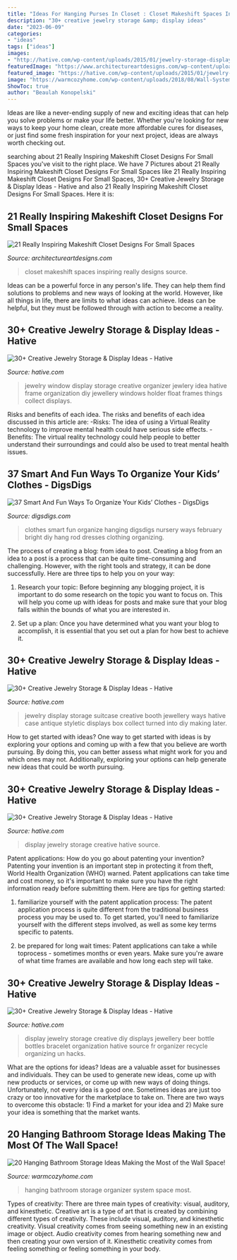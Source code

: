 ```yaml
---
title: "Ideas For Hanging Purses In Closet : Closet Makeshift Spaces Inspiring Really Designs Source"
description: "30+ creative jewelry storage &amp; display ideas"
date: "2023-06-09"
categories:
- "ideas"
tags: ["ideas"]
images:
- "http://hative.com/wp-content/uploads/2015/01/jewelry-storage-display-ideas/7-old-window-jewlery-organizer.jpg"
featuredImage: "https://www.architectureartdesigns.com/wp-content/uploads/2016/05/18-24.jpg"
featured_image: "https://hative.com/wp-content/uploads/2015/01/jewelry-storage-display-ideas/28-jewelry-storage-display-ideas.jpg"
image: "https://warmcozyhome.com/wp-content/uploads/2018/08/Wall-System-Hanging-Organizer-.jpg"
ShowToc: true
author: "Beaulah Konopelski"
---
```



Ideas are like a never-ending supply of new and exciting ideas that can help you solve problems or make your life better. Whether you're looking for new ways to keep your home clean, create more affordable cures for diseases, or just find some fresh inspiration for your next project, ideas are always worth checking out.

	

		
searching about 21 Really Inspiring Makeshift Closet Designs For Small Spaces you've visit to the right place. We have 7 Pictures about 21 Really Inspiring Makeshift Closet Designs For Small Spaces like 21 Really Inspiring Makeshift Closet Designs For Small Spaces, 30+ Creative Jewelry Storage &amp; Display Ideas - Hative and also 21 Really Inspiring Makeshift Closet Designs For Small Spaces. Here it is:
		
    
## 21 Really Inspiring Makeshift Closet Designs For Small Spaces

<img loading=lazy src="https://www.architectureartdesigns.com/wp-content/uploads/2016/05/18-24.jpg" onerror="this.onerror=null;this.src='https://tse3.mm.bing.net/th?id=OIP.fJIKi_PlYMwNexIjNuyMwwHaLH&amp;pid=15.1';" alt="21 Really Inspiring Makeshift Closet Designs For Small Spaces">

_Source: architectureartdesigns.com_

>closet makeshift spaces inspiring really designs source. 

	

Ideas can be a powerful force in any person's life. They can help them find solutions to problems and new ways of looking at the world. However, like all things in life, there are limits to what ideas can achieve. Ideas can be helpful, but they must be followed through with action to become a reality.

    
## 30+ Creative Jewelry Storage &amp; Display Ideas - Hative

<img loading=lazy src="http://hative.com/wp-content/uploads/2015/01/jewelry-storage-display-ideas/7-old-window-jewlery-organizer.jpg" onerror="this.onerror=null;this.src='https://tse3.mm.bing.net/th?id=OIP.xKrukaXhNGuixr3g9MZL6wHaLy&amp;pid=15.1';" alt="30+ Creative Jewelry Storage &amp; Display Ideas - Hative">

_Source: hative.com_

>jewelry window display storage creative organizer jewlery idea hative frame organization diy jewellery windows holder float frames things collect displays. 

	

Risks and benefits of each idea.
The risks and benefits of each idea discussed in this article are: 
-Risks: The idea of using a Virtual Reality technology to improve mental health could have serious side effects.
-Benefits: The virtual reality technology could help people to better understand their surroundings and could also be used to treat mental health issues.

    
## 37 Smart And Fun Ways To Organize Your Kids’ Clothes - DigsDigs

<img loading=lazy src="http://www.digsdigs.com/photos/smart-and-fun-kids-clothes-organizing-ideas-8-554x831.jpg" onerror="this.onerror=null;this.src='https://tse3.mm.bing.net/th?id=OIP.WOI4fvQQid7wlPf5S7L2-QHaLH&amp;pid=15.1';" alt="37 Smart And Fun Ways To Organize Your Kids’ Clothes - DigsDigs">

_Source: digsdigs.com_

>clothes smart fun organize hanging digsdigs nursery ways february bright diy hang rod dresses clothing organizing. 

	

The process of creating a blog: from idea to post.
Creating a blog from an idea to a post is a process that can be quite time-consuming and challenging. However, with the right tools and strategy, it can be done successfully. Here are three tips to help you on your way: 
1. Research your topic: Before beginning any blogging project, it is important to do some research on the topic you want to focus on. This will help you come up with ideas for posts and make sure that your blog falls within the bounds of what you are interested in. 

2. Set up a plan: Once you have determined what you want your blog to accomplish, it is essential that you set out a plan for how best to achieve it.

    
## 30+ Creative Jewelry Storage &amp; Display Ideas - Hative

<img loading=lazy src="https://hative.com/wp-content/uploads/2015/01/jewelry-storage-display-ideas/35-vintage-suitcase-jewelry-storage.jpg" onerror="this.onerror=null;this.src='https://tse1.mm.bing.net/th?id=OIP.-n6g8CTWpb8rThBtSNvKlAHaJ4&amp;pid=15.1';" alt="30+ Creative Jewelry Storage &amp; Display Ideas - Hative">

_Source: hative.com_

>jewelry display storage suitcase creative booth jewellery ways hative case antique styletic displays box collect turned into diy making later. 

	

How to get started with ideas?
One way to get started with ideas is by exploring your options and coming up with a few that you believe are worth pursuing. By doing this, you can better assess what might work for you and which ones may not. Additionally, exploring your options can help generate new ideas that could be worth pursuing.

    
## 30+ Creative Jewelry Storage &amp; Display Ideas - Hative

<img loading=lazy src="https://hative.com/wp-content/uploads/2015/01/jewelry-storage-display-ideas/22-jewelry-storage-display-ideas.jpg" onerror="this.onerror=null;this.src='https://tse2.mm.bing.net/th?id=OIP.QTYojMsHxAUaXdXwJ7jSrwHaLK&amp;pid=15.1';" alt="30+ Creative Jewelry Storage &amp; Display Ideas - Hative">

_Source: hative.com_

>display jewelry storage creative hative source. 

	

Patent applications: How do you go about patenting your invention?
Patenting your invention is an important step in protecting it from theft, World Health Organization (WHO) warned. Patent applications can take time and cost money, so it's important to make sure you have the right information ready before submitting them. Here are tips for getting started:
1. familiarize yourself with the patent application process: The patent application process is quite different from the traditional business process you may be used to. To get started, you'll need to familiarize yourself with the different steps involved, as well as some key terms specific to patents.



2. be prepared for long wait times: Patent applications can take a while toprocess - sometimes months or even years. Make sure you're aware of what time frames are available and how long each step will take.



    
## 30+ Creative Jewelry Storage &amp; Display Ideas - Hative

<img loading=lazy src="https://hative.com/wp-content/uploads/2015/01/jewelry-storage-display-ideas/28-jewelry-storage-display-ideas.jpg" onerror="this.onerror=null;this.src='https://tse1.mm.bing.net/th?id=OIP.RVXjMP1y0aqC3KumicXsawHaJG&amp;pid=15.1';" alt="30+ Creative Jewelry Storage &amp; Display Ideas - Hative">

_Source: hative.com_

>display jewelry storage creative diy displays jewellery beer bottle bottles bracelet organization hative source fr organizer recycle organizing un hacks. 

	

What are the options for ideas?
Ideas are a valuable asset for businesses and individuals. They can be used to generate new ideas, come up with new products or services, or come up with new ways of doing things. Unfortunately, not every idea is a good one. Sometimes ideas are just too crazy or too innovative for the marketplace to take on. There are two ways to overcome this obstacle: 1) Find a market for your idea and 2) Make sure your idea is something that the market wants.

    
## 20 Hanging Bathroom Storage Ideas Making The Most Of The Wall Space!

<img loading=lazy src="https://warmcozyhome.com/wp-content/uploads/2018/08/Wall-System-Hanging-Organizer-.jpg" onerror="this.onerror=null;this.src='https://tse3.mm.bing.net/th?id=OIP.kgA7LLPQXosGUWUxNk_ISQHaNK&amp;pid=15.1';" alt="20 Hanging Bathroom Storage Ideas Making the Most of the Wall Space!">

_Source: warmcozyhome.com_

>hanging bathroom storage organizer system space most. 

	

Types of creativity: There are three main types of creativity: visual, auditory, and kinesthetic.
Creative art is a type of art that is created by combining different types of creativity. These include visual, auditory, and kinesthetic creativity. Visual creativity comes from seeing something new in an existing image or object. Audio creativity comes from hearing something new and then creating your own version of it. Kinesthetic creativity comes from feeling something or feeling something in your body.

